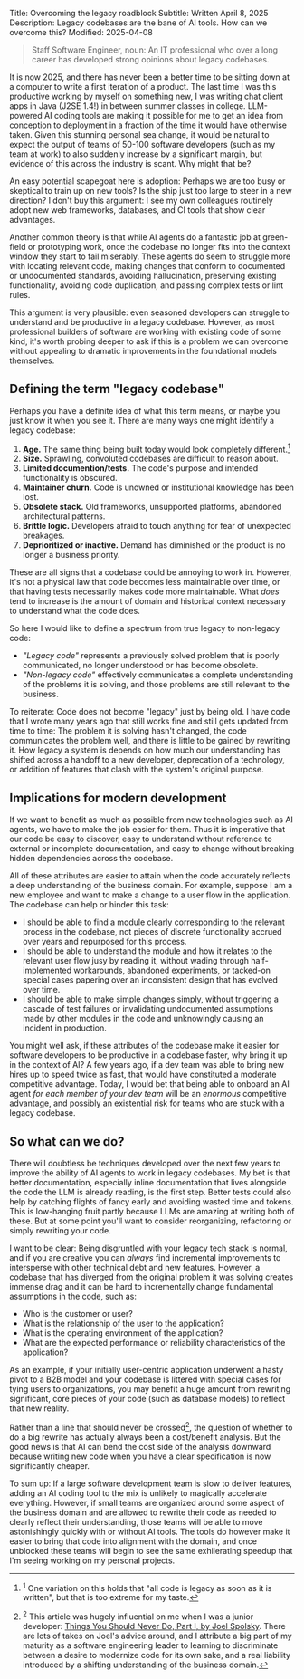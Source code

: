 Title: Overcoming the legacy roadblock
Subtitle: Written April 8, 2025
Description: Legacy codebases are the bane of AI tools. How can we overcome this?
Modified: 2025-04-08

> Staff Software Engineer, noun: An IT professional who over a long career has developed strong opinions about legacy codebases.

It is now 2025, and there has never been a better time to be sitting down at a
computer to write a first iteration of a product. The last time I was this
productive working by myself on something new, I was writing chat client apps in
Java (J2SE 1.4!) in between summer classes in college. LLM-powered AI coding
tools are making it possible for me to get an idea from conception to deployment
in a fraction of the time it would have otherwise taken. Given this stunning
personal sea change, it would be natural to expect the output of teams of 50-100
software developers (such as my team at work) to also suddenly increase by a
significant margin, but evidence of this across the industry is scant. Why might
that be?

An easy potential scapegoat here is adoption: Perhaps we are too busy or
skeptical to train up on new tools? Is the ship just too large to steer in a new
direction? I don't buy this argument: I see my own colleagues routinely adopt
new web frameworks, databases, and CI tools that show clear advantages.

Another common theory is that while AI agents do a fantastic job at green-field
or prototyping work, once the codebase no longer fits into the context window
they start to fail miserably. These agents do seem to struggle more with
locating relevant code, making changes that conform to documented or
undocumented standards, avoiding hallucination, preserving existing
functionality, avoiding code duplication, and passing complex tests or lint
rules.

This argument is very plausible: even seasoned developers can struggle to
understand and be productive in a legacy codebase. However, as most professional
builders of software are working with existing code of some kind, it's worth
probing deeper to ask if this is a problem we can overcome without appealing to
dramatic improvements in the foundational models themselves.

## Defining the term "legacy codebase"

Perhaps you have a definite idea of what this term means, or maybe you just know
it when you see it. There are many ways one might identify a legacy codebase:

1. __Age.__ The same thing being built today would look completely different.[^1]
2. __Size.__ Sprawling, convoluted codebases are difficult to reason about.
3. __Limited documention/tests.__ The code's purpose and intended functionality is obscured.
4. __Maintainer churn.__ Code is unowned or institutional knowledge has been lost.
5. __Obsolete stack.__ Old frameworks, unsupported platforms, abandoned architectural patterns.
6. __Brittle logic.__ Developers afraid to touch anything for fear of unexpected breakages.
7. __Deprioritized or inactive.__ Demand has diminished or the product is no longer a business priority.

[^1]: <sup>1</sup> One variation on this holds that "all code is legacy as soon as it is written", but that is too extreme for my taste.

These are all signs that a codebase could be annoying to work in. However, it's
not a physical law that code becomes less maintainable over time, or that having
tests necessarily makes code more maintainable. What _does_ tend to increase is
the amount of domain and historical context necessary to understand what the
code does.

So here I would like to define a spectrum from true legacy to non-legacy code:

* _"Legacy code"_ represents a previously solved problem that is poorly
  communicated, no longer understood or has become obsolete.
* _"Non-legacy code"_ effectively communicates a complete understanding of the
  problems it is solving, and those problems are still relevant to the business.

To reiterate: Code does not become "legacy" just by being old. I have code that
I wrote many years ago that still works fine and still gets updated from time to
time: The problem it is solving hasn't changed, the code communicates the
problem well, and there is little to be gained by rewriting it. How legacy a
system is depends on how much our understanding has shifted across a handoff to
a new developer, deprecation of a technology, or addition of features that clash
with the system's original purpose.

## Implications for modern development

If we want to benefit as much as possible from new technologies such as AI
agents, we have to make the job easier for them. Thus it is imperative that our
code be easy to discover, easy to understand without reference to external or
incomplete documentation, and easy to change without breaking hidden
dependencies across the codebase.

All of these attributes are easier to attain when the code accurately reflects a
deep understanding of the business domain. For example, suppose I am a new
employee and want to make a change to a user flow in the application. The
codebase can help or hinder this task:

* I should be able to find a module clearly corresponding to the relevant
  process in the codebase, not pieces of discrete functionality accrued over
  years and repurposed for this process.
* I should be able to understand the module and how it relates to the relevant
  user flow jusy by reading it, without wading through half-implemented
  workarounds, abandoned experiments, or tacked-on special cases papering over
  an inconsistent design that has evolved over time.
* I should be able to make simple changes simply, without triggering a cascade
  of test failures or invalidating undocumented assumptions made by other
  modules in the code and unknowingly causing an incident in production.

You might well ask, if these attributes of the codebase make it easier for
software developers to be productive in a codebase faster, why bring it up in
the context of AI? A few years ago, if a dev team was able to bring new hires up
to speed twice as fast, that would have constituted a moderate competitive
advantage. Today, I would bet that being able to onboard an AI agent _for each
member of your dev team_ will be an _enormous_ competitive advantage, and possibly
an existential risk for teams who are stuck with a legacy codebase.

## So what can we do?

There will doubtless be techniques developed over the next few years to improve
the ability of AI agents to work in legacy codebases. My bet is that better
documentation, especially inline documentation that lives alongside the code the
LLM is already reading, is the first step. Better tests could also help by
catching flights of fancy early and avoiding wasted time and tokens. This is
low-hanging fruit partly because LLMs are amazing at writing both of these. But
at some point you'll want to consider reorganizing, refactoring or simply
rewriting your code.

I want to be clear: Being disgruntled with your legacy tech stack is normal, and
if you are creative you can _always_ find incremental improvements to
intersperse with other technical debt and new features. However, a codebase that
has diverged from the original problem it was solving creates immense drag and
it can be hard to incrementally change fundamental assumptions in the code, such
as:

* Who is the customer or user?
* What is the relationship of the user to the application?
* What is the operating environment of the application?
* What are the expected performance or reliability characteristics of the application?

As an example, if your initially user-centric application underwent a hasty pivot
to a B2B model and your codebase is littered with special cases for tying users
to organizations, you may benefit a huge amount from rewriting significant, core
pieces of your code (such as database models) to reflect that new reality.

Rather than a line that should never be crossed[^2], the question of whether
to do a big rewrite has actually always been a cost/benefit analysis. But the
good news is that AI can bend the cost side of the analysis downward because
writing new code when you have a clear specification is now significantly
cheaper.

[^2]: <sup>2</sup> This article was hugely influential on me when I was a junior developer:
[Things You Should Never Do, Part I, by Joel Spolsky](https://www.joelonsoftware.com/2000/04/06/things-you-should-never-do-part-i/).
There are lots of takes on Joel's advice around, and I attribute a big part of my
maturity as a software engineering leader to learning to discriminate between a
desire to modernize code for its own sake, and a real liability introduced by a
shifting understanding of the business domain. 

To sum up: If a large software development team is slow to deliver features,
adding an AI coding tool to the mix is unlikely to magically accelerate
everything. However, if small teams are organized around some aspect of the
business domain and are allowed to rewrite their code as needed to clearly
reflect their understanding, those teams will be able to move astonishingly
quickly with or without AI tools.  The tools do however make it easier to bring
that code into alignment with the domain, and once unblocked these teams will
begin to see the same exhilerating speedup that I'm seeing working on my
personal projects.
